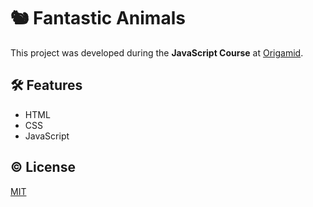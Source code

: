 # 🐿 Fantastic Animals
 
This project was developed during the **JavaScript Course** at [Origamid](https://www.origamid.com/curso/javascript-completo-es6/).

## 🛠 Features
- HTML
- CSS
- JavaScript

## © License
[MIT](https://github.com/diegovianaf/orig-fantastic-animals/blob/main/LICENSE)
